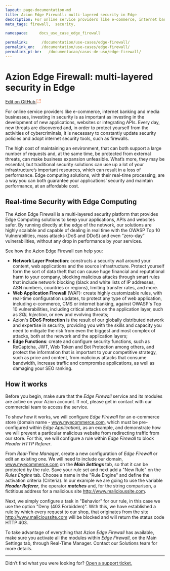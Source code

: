```yaml
---
layout: page-documentation-md
title: Azion Edge Firewall: multi-layered security in Edge
description: For online service providers like e-commerce, internet banking and media businesses...
meta_tags: firewall,  security,

namespace:     docs_use_case_edge_firewall

permalink:      /documentation/use-cases/edge-firewall/
permalink_en:   /documentation/use-cases/edge-firewall/
permalink_pt-br:   /documentacao/casos-de-uso/edge-firewall/
---
```

# Azion Edge Firewall: multi-layered security in **Edge**

[Edit on GitHub <svg width="14" height="14" xmlns="http://www.w3.org/2000/svg"><g fill="none" stroke="#F3652B"><path d="M4.81.71H.672v11.43H12.1V8.001" stroke-width=".8"/><path d="M6.87.786h5.155V5.94M6.31 6.5L12.026.786"/></g></svg>](https://github.com/aziontech/docs_en/edit/master/use-cases/edge-firewall/index.md)

For online service providers like e-commerce, internet banking and media businesses, investing in security is as important as investing in the development of new applications, websites or integrating APIs. Every day, new threats are discovered and, in order to protect yourself from the activities of cybercriminals, it is necessary to constantly update security policies and adopt internet security tools, such as firewalls.

The high cost of maintaining an environment, that can both support a large number of requests and, at the same time, be protected from external threats, can make business expansion unfeasible. What’s more, they may be essential, but traditional security solutions can use up a lot of your infrastructure’s important resources, which can result in a loss of performance. Edge computing solutions, with their real-time processing, are a way you can both guarantee your applications’ security and maintain performance, at an affordable cost.

## Real-time Security with Edge Computing 

The Azion Edge Firewall is a multi-layered security platform that provides Edge Computing solutions to keep your applications, APIs and websites safer. By running directly at the edge of the network, our solutions are highly scalable and capable of dealing in real time with the OWASP Top 10 Vulnerabilities, mass attacks (DoS and DDoS) and even “zero-day” vulnerabilities, without any drop in performance by your services.

See how the Azion Edge Firewall can help you:

* **Network Layer Protection**: constructs a security wall around your content, web applications and the source infrastructure. Protect yourself form the sort of data theft that can cause huge financial and reputational harm to your company, blocking malicious attacks through smart rules that include network blocking (black and white lists of IP addresses, ASN numbers, countries or regions), limiting transfer rates, and more.
* **Web Application Firewall** (WAF): create highly customizable rules, with real-time configuration updates, to protect any type of web application, including e-commerce, CMS or internet banking, against OWASP's Top 10 vulnerabilities, including critical attacks on the application layer, such as *SQL Injection*, or new and evolving threats;
* Azion's **DDoS Protection** is the result of our globally distributed network and expertise in security, providing you with the skills and capacity you need to mitigate the risk from even the biggest and most complex of attacks, both at the network and the application layers;
* **Edge Functions**: create and configure security functions, such as ReCaptcha, JWT, Web Token and Bot Protection among others, and protect the information that is important to your competitive strategy, such as price and content, from malicious attacks that consume bandwidth, increase traffic and compromise applications, as well as damaging your SEO ranking.

## How it works 

Before you begin, make sure that the *Edge Firewall* service and its modules are active on your Azion account. If not, please get in contact with our commercial team to access the service.

To show how it works, we will configure *Edge Firewall* for an e-commerce store (domain name - www.myecommerce.com, which must be pre-configured within *Edge Application*), as an example, and demonstrate how we will prevent a particular malicious website from redirecting traffic from our store. For this, we will configure a rule within *Edge Firewall* to block _Header HTTP Referer_.

From *Real-Time Manager*, create a new configuration of *Edge Firewall* or edit an existing one. We will need to include our domain, www.myecommerce.com on the **_Main Settings_** tab, so that it can be protected by the rule. Save your rule set and next add a "New Rule" on the *Rules Engine* tab. Choose a name in the "Rule Engine" and define the activation criteria (Criteria). In our example we are going to use the variable **_Header Referer_**, the operator **_matches_** and, for the string comparison, a fictitious address for a malicious site http://www.malicioussite.com.

Next, we simply configure a task in "Behavior" for our rule, in this case we use the option "Deny (403 Forbidden)". With this, we have established a rule by which every request to our shop, that originates from the site http://www.malicioussite.com will be blocked and will return the status code HTTP 403.

To take advantage of everything that Azion *Edge Firewall* has available, make sure you activate all the modules within *Edge Firewall*, on the Main Settings tab, through Real-Time Manager. Contact our Solutions team for more details.


---

Didn’t find what you were looking for? [Open a support ticket.](https://tickets.azion.com/)
